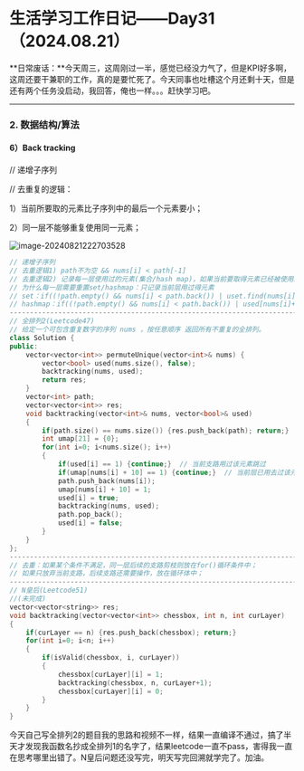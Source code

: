# 生活学习工作日记——Day31（2024.08.21）

**日常废话：**今天周三，这周刚过一半，感觉已经没力气了，但是KPI好多啊，这周还要干兼职的工作，真的是要忙死了。今天同事也吐槽这个月还剩十天，但是还有两个任务没启动，我回答，俺也一样。。。赶快学习吧。

---

### 2. 数据结构/算法

#### 6）Back tracking

// 递增子序列

// 去重复的逻辑：

1）当前所要取的元素比子序列中的最后一个元素要小；

2）同一层不能够重复使用同一元素；

![image-20240821222703528](C:\Users\44225\AppData\Roaming\Typora\typora-user-images\image-20240821222703528.png)

```c++
// 递增子序列
// 去重逻辑1) path不为空 && nums[i] < path[-1]
// 去重逻辑2) 记录每一层使用过的元素(集合/hash map)，如果当前要取得元素已经被使用过了就跳过
// 为什么每一层需要重置set/hashmap：只记录当前层用过得元素
// set：if((!path.empty() && nums[i] < path.back()) | uset.find(nums[i]) != uset.end()) {continue;}
// hashmap：if((!path.empty() && nums[i] < path.back()) | used[nums[i]+100] == 1) {continue;}
--------------------------------------------------------------------------------------------------
// 全排列2(Leetcode47)
// 给定一个可包含重复数字的序列 nums ，按任意顺序 返回所有不重复的全排列。
class Solution {
public:
    vector<vector<int>> permuteUnique(vector<int>& nums) {
        vector<bool> used(nums.size(), false);
        backtracking(nums, used);
        return res;
    }
    vector<int> path;
    vector<vector<int>> res;
    void backtracking(vector<int>& nums, vector<bool>& used)
    {
        if(path.size() == nums.size()) {res.push_back(path); return;}
        int umap[21] = {0};
        for(int i=0; i<nums.size(); i++)
        {
            if(used[i] == 1) {continue;}  // 当前支路用过该元素跳过
            if(umap[nums[i] + 10] == 1) {continue;}  // 当前层已用去过该元素则跳过
            path.push_back(nums[i]);
            umap[nums[i] + 10] = 1;
            used[i] = true;
            backtracking(nums, used);
            path.pop_back();
            used[i] = false;
        }
    }
};
-----------------------------------------------------------------------------------------------------
// 去重：如果某个条件不满足，同一层后续的支路剪枝则放在for()循环条件中；
// 如果只放弃当前支路，后续支路还需要操作，放在循环体中；
------------------------------------------------------------------------------------------------------
// N皇后(Leetcode51)
//(未完成)
vector<vector<string>> res;
void backtracking(vector<vector<int>> chessbox, int n, int curLayer)
{
    if(curLayer == n) {res.push_back(chessbox); return;}
    for(int i=0; i<n; i++)
    {
        if(isValid(chessbox, i, curLayer))
        {
            chessbox[curLayer][i] = 1;
            backtracking(chessbox, n, curLayer+1);
            chessbox[curLayer][i] = 0;
        }
    }
}
```

今天自己写全排列2的题目我的思路和视频不一样，结果一直编译不通过，搞了半天才发现我函数名抄成全排列1的名字了，结果leetcode一直不pass，害得我一直在思考哪里出错了。N皇后问题还没写完，明天写完回溯就学完了。加油。